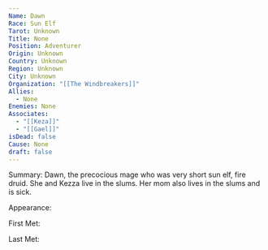 ```yaml
---
Name: Dawn
Race: Sun Elf
Tarot: Unknown
Title: None
Position: Adventurer
Origin: Unknown
Country: Unknown
Region: Unknown
City: Unknown
Organization: "[[The Windbreakers]]"
Allies:
  - None
Enemies: None
Associates:
  - "[[Keza]]"
  - "[[Gael]]"
isDead: false
Cause: None
draft: false
---
```

Summary: Dawn, the precocious mage who was very short sun elf, fire druid. She and Kezza live in the slums. Her mom also lives in the slums and is sick. 

Appearance: 

First Met: 

Last Met: 
